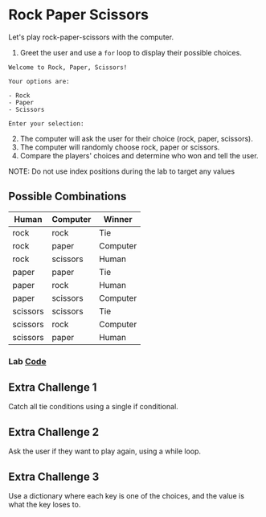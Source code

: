 # Rock Paper Scissors

Let's play rock-paper-scissors with the computer.

1. Greet the user and use a `for` loop to display their possible choices.   

```
Welcome to Rock, Paper, Scissors!

Your options are:

- Rock
- Paper
- Scissors

Enter your selection:  
```

2. The computer will ask the user for their choice (rock, paper, scissors). 
3. The computer will randomly choose rock, paper or scissors.
4. Compare the players' choices and determine who won and tell the user.

NOTE: Do not use index positions during the lab to target any values

## Possible Combinations
| Human | Computer | Winner
|-|-|-|
|rock |rock | Tie
|rock |paper|Computer|
|rock |scissors|Human|
|paper |paper|Tie|
|paper |rock|Human|
|paper |scissors|Computer|
|scissors |scissors|Tie|
|scissors |rock|Computer|
|scissors |paper|Human|

### Lab [Code](/programming_101/code/unit_04/lab-4.py)

## Extra Challenge 1

Catch all tie conditions using a single if conditional.

## Extra Challenge 2

Ask the user if they want to play again, using a while loop.

## Extra Challenge 3

Use a dictionary where each key is one of the choices, and the value is what the key loses to.

[//]: # (instructor note: write the tie case, the first case, have them write the others using elif)